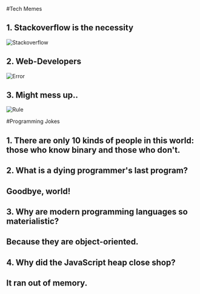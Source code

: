#Tech Memes

## 1. Stackoverflow is the necessity

![Stackoverflow](https://github.com/RashmiShukla07/HacktoberFest/blob/2021/assets/RashmiShukla07_1.png)

## 2. Web-Developers

![Error](https://github.com/RashmiShukla07/HacktoberFest/blob/2021/assets/RashmiShukla07_2.png)

## 3. Might mess up..

![Rule](https://github.com/RashmiShukla07/HacktoberFest/blob/2021/assets/RashmiShukla07_3.png)


#Programming Jokes

## 1. There are only 10 kinds of people in this world: those who know binary and those who don't.

## 2. What is a dying programmer's last program?
##    Goodbye, world!

## 3. Why are modern programming languages so materialistic?
##    Because they are object-oriented.

## 4. Why did the JavaScript heap close shop?
##    It ran out of memory.
